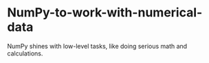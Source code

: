 # NumPy-to-work-with-numerical-data
NumPy  shines with low-level tasks, like doing serious math and calculations.
